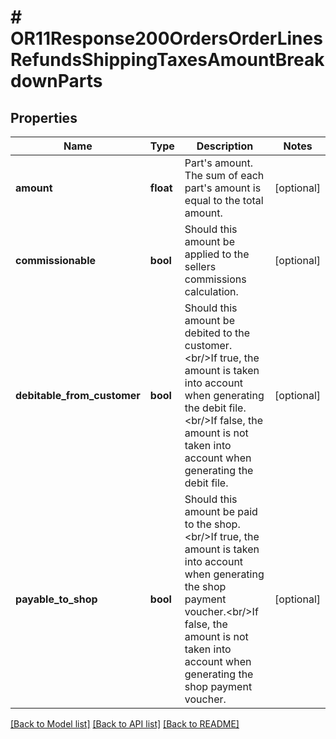 # # OR11Response200OrdersOrderLinesRefundsShippingTaxesAmountBreakdownParts

## Properties

Name | Type | Description | Notes
------------ | ------------- | ------------- | -------------
**amount** | **float** | Part&#39;s amount. The sum of each part&#39;s amount is equal to the total amount. | [optional]
**commissionable** | **bool** | Should this amount be applied to the sellers commissions calculation. | [optional]
**debitable_from_customer** | **bool** | Should this amount be debited to the customer. &lt;br/&gt;If true, the amount is taken into account when generating the debit file.&lt;br/&gt;If false, the amount is not taken into account when generating the debit file. | [optional]
**payable_to_shop** | **bool** | Should this amount be paid to the shop. &lt;br/&gt;If true, the amount is taken into account when generating the shop payment voucher.&lt;br/&gt;If false, the amount is not taken into account when generating the shop payment voucher. | [optional]

[[Back to Model list]](../../README.md#models) [[Back to API list]](../../README.md#endpoints) [[Back to README]](../../README.md)
